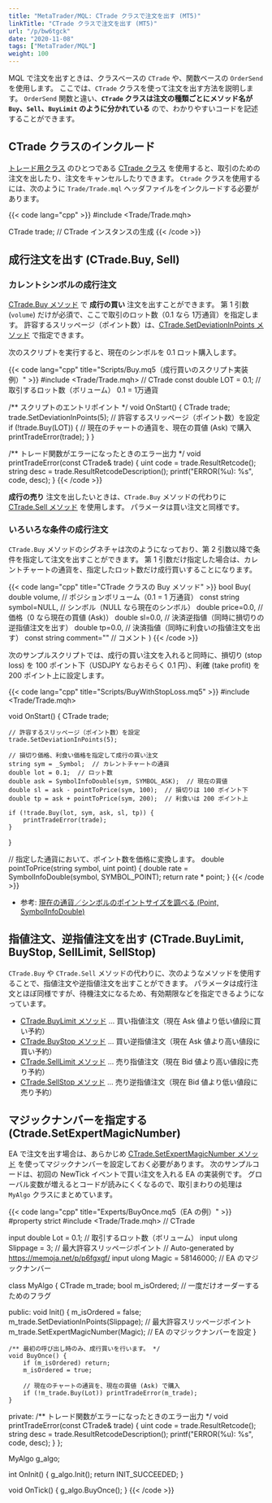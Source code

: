 ```yaml
---
title: "MetaTrader/MQL: CTrade クラスで注文を出す (MT5)"
linkTitle: "CTrade クラスで注文を出す (MT5)"
url: "/p/bw6tgck"
date: "2020-11-08"
tags: ["MetaTrader/MQL"]
weight: 100
---
```


MQL で注文を出すときは、クラスベースの `CTrade` や、関数ベースの `OrderSend` を使用します。
ここでは、`CTrade` クラスを使って注文を出す方法を説明します。
`OrderSend` 関数と違い、__`CTrade` クラスは注文の種類ごとにメソッド名が `Buy`、`Sell`、`BuyLimit` のように分かれている__ ので、わかりやすいコードを記述することができます。


CTrade クラスのインクルード
----

[トレード用クラス](https://www.mql5.com/ja/docs/standardlibrary/tradeclasses) のひとつである [CTrade クラス](https://www.mql5.com/ja/docs/standardlibrary/tradeclasses/ctrade) を使用すると、取引のための注文を出したり、注文をキャンセルしたりできます。
`Ctrade` クラスを使用するには、次のように `Trade/Trade.mql` ヘッダファイルをインクルードする必要があります。

{{< code lang="cpp" >}}
#include <Trade/Trade.mqh>

CTrade trade;  // CTrade インスタンスの生成
{{< /code >}}


成行注文を出す (CTrade.Buy, Sell)
----

### カレントシンボルの成行注文

[CTrade.Buy メソッド](https://www.mql5.com/ja/docs/standardlibrary/tradeclasses/ctrade/ctradebuy) で __成行の買い__ 注文を出すことができます。
第 1 引数 (`volume`) だけが必須で、ここで取引のロット数（0.1 なら 1万通貨）を指定します。
許容するスリッページ（ポイント数）は、[CTrade.SetDeviationInPoints メソッド](https://www.mql5.com/ja/docs/standardlibrary/tradeclasses/ctrade/ctradesetdeviationinpoints) で指定できます。

次のスクリプトを実行すると、現在のシンボルを 0.1 ロット購入します。

{{< code lang="cpp" title="Scripts/Buy.mq5（成行買いのスクリプト実装例）" >}}
#include <Trade/Trade.mqh>  // CTrade
const double LOT = 0.1;  // 取引するロット数（ボリューム） 0.1 = 1万通貨

/** スクリプトのエントリポイント */
void OnStart() {
    CTrade trade;
    trade.SetDeviationInPoints(5);  // 許容するスリッページ（ポイント数）を設定
    if (!trade.Buy(LOT)) {  // 現在のチャートの通貨を、現在の買値 (Ask) で購入
        printTradeError(trade);
    }
}

/** トレード関数がエラーになったときのエラー出力 */
void printTradeError(const CTrade& trade) {
    uint code = trade.ResultRetcode();
    string desc = trade.ResultRetcodeDescription();
    printf("ERROR(%u): %s", code, desc);
}
{{< /code >}}

__成行の売り__ 注文を出したいときは、`CTrade.Buy` メソッドの代わりに [CTrade.Sell メソッド](https://www.mql5.com/ja/docs/standardlibrary/tradeclasses/ctrade/ctradesell) を使用します。
パラメータは買い注文と同様です。

### いろいろな条件の成行注文

`CTrade.Buy` メソッドのシグネチャは次のようになっており、第 2 引数以降で条件を指定して注文を出すことができます。
第 1 引数だけ指定した場合は、カレントチャートの通貨を、指定したロット数だけ成行買いすることになります。

{{< code lang="cpp"  title="CTrade クラスの Buy メソッド" >}}
bool Buy(
  double       volume,       // ポジションボリューム（0.1 = 1 万通貨）
  const string symbol=NULL,  // シンボル（NULL なら現在のシンボル）
  double       price=0.0,    // 価格（0 なら現在の買値 (Ask)）
  double       sl=0.0,       // 決済逆指値（同時に損切りの逆指値注文を出す）
  double       tp=0.0,       // 決済指値（同時に利食いの指値注文を出す）
  const string comment=""    // コメント
)
{{< /code >}}

次のサンプルスクリプトでは、成行の買い注文を入れると同時に、損切り (stop loss) を 100 ポイント下（USDJPY ならおそらく 0.1 円）、利確 (take profit) を 200 ポイント上に設定します。

{{< code lang="cpp" title="Scripts/BuyWithStopLoss.mq5" >}}
#include <Trade/Trade.mqh>

void OnStart() {
    CTrade trade;

    // 許容するスリッページ（ポイント数）を設定
    trade.SetDeviationInPoints(5);

    // 損切り価格、利食い価格を指定して成行の買い注文
    string sym = _Symbol;  // カレントチャートの通貨
    double lot = 0.1;  // ロット数
    double ask = SymbolInfoDouble(sym, SYMBOL_ASK);  // 現在の買値
    double sl = ask - pointToPrice(sym, 100);  // 損切りは 100 ポイント下
    double tp = ask + pointToPrice(sym, 200);  // 利食いは 200 ポイント上

    if (!trade.Buy(lot, sym, ask, sl, tp)) {
        printTradeError(trade);
    }
}

// 指定した通貨において、ポイント数を価格に変換します。
double pointToPrice(string symbol, uint point) {
    double rate = SymbolInfoDouble(symbol, SYMBOL_POINT);
    return rate * point;
}
{{< /code >}}

- 参考: [現在の通貨／シンボルのポイントサイズを調べる (Point, SymbolInfoDouble)](/p/gkcxsb2)


指値注文、逆指値注文を出す (CTrade.BuyLimit, BuyStop, SellLimit, SellStop)
----

`CTrade.Buy` や `CTrade.Sell` メソッドの代わりに、次のようなメソッドを使用することで、指値注文や逆指値注文を出すことができます。
パラメータは成行注文とほぼ同様ですが、待機注文になるため、有効期限などを指定できるようになっています。

- [CTrade.BuyLimit メソッド](https://www.mql5.com/ja/docs/standardlibrary/tradeclasses/ctrade/ctradebuylimit) ... 買い指値注文（現在 Ask 値より低い値段に買い予約）
- [CTrade.BuyStop メソッド](https://www.mql5.com/ja/docs/standardlibrary/tradeclasses/ctrade/ctradebuystop) ... 買い逆指値注文（現在 Ask 値より高い値段に買い予約）
- [CTrade.SellLimit メソッド](https://www.mql5.com/ja/docs/standardlibrary/tradeclasses/ctrade/ctradeselllimit) ... 売り指値注文（現在 Bid 値より高い値段に売り予約）
- [CTrade.SellStop メソッド](https://www.mql5.com/ja/docs/standardlibrary/tradeclasses/ctrade/ctradesellstop) ... 売り逆指値注文（現在 Bid 値より低い値段に売り予約）


マジックナンバーを指定する (Ctrade.SetExpertMagicNumber)
----

EA で注文を出す場合は、あらかじめ [CTrade.SetExpertMagicNumber メソッド](https://www.mql5.com/ja/docs/standardlibrary/tradeclasses/ctrade/ctradesetexpertmagicnumber) を使ってマジックナンバーを設定しておく必要があります。
次のサンプルコードは、初回の NewTick イベントで買い注文を入れる EA の実装例です。
グローバル変数が増えるとコードが読みにくくなるので、取引まわりの処理は `MyAlgo` クラスにまとめています。

{{< code lang="cpp" title="Experts/BuyOnce.mq5（EA の例）" >}}
#property strict
#include <Trade/Trade.mqh>  // CTrade

input double Lot = 0.1;  // 取引するロット数（ボリューム）
input ulong Slippage = 3;  // 最大許容スリッページポイント
// Auto-generated by https://memoja.net/p/p6fgxgf/
input ulong Magic = 58146000;  // EA のマジックナンバー

class MyAlgo {
    CTrade m_trade;
    bool m_isOrdered;  // 一度だけオーダーするためのフラグ

public:
    void Init() {
        m_isOrdered = false;
        m_trade.SetDeviationInPoints(Slippage);  // 最大許容スリッページポイント
        m_trade.SetExpertMagicNumber(Magic);  // EA のマジックナンバーを設定
    }

    /** 最初の呼び出し時のみ、成行買いを行います。 */
    void BuyOnce() {
        if (m_isOrdered) return;
        m_isOrdered = true;

        // 現在のチャートの通貨を、現在の買値 (Ask) で購入
        if (!m_trade.Buy(Lot)) printTradeError(m_trade);
    }

private:
    /** トレード関数がエラーになったときのエラー出力 */
    void printTradeError(const CTrade& trade) {
        uint code = trade.ResultRetcode();
        string desc = trade.ResultRetcodeDescription();
        printf("ERROR(%u): %s", code, desc);
    }
};

MyAlgo g_algo;

int OnInit() {
    g_algo.Init();
    return INIT_SUCCEEDED;
}

void OnTick() {
    g_algo.BuyOnce();
}
{{< /code >}}

